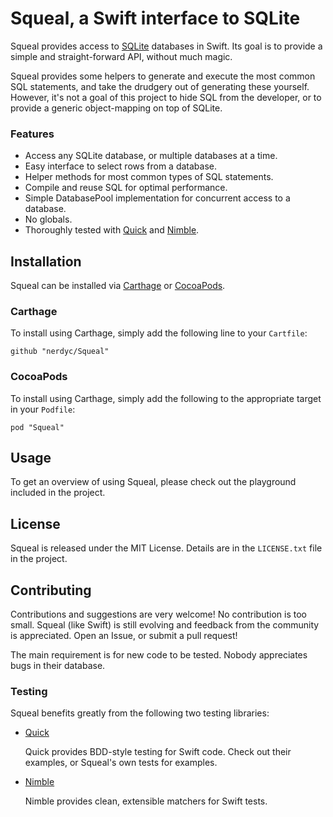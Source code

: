 # Squeal, a Swift interface to SQLite

Squeal provides access to [SQLite](http://www.sqlite.org/) databases in Swift. Its goal is to provide a
simple and straight-forward API, without much magic.
    
Squeal provides some helpers to generate and execute the most common SQL statements, and take the drudgery out of generating these yourself. However, it's not a goal of this project to hide SQL from the developer, or to provide a generic object-mapping on top of SQLite.

### Features

* Access any SQLite database, or multiple databases at a time.
* Easy interface to select rows from a database.
* Helper methods for most common types of SQL statements.
* Compile and reuse SQL for optimal performance.
* Simple DatabasePool implementation for concurrent access to a database.
* No globals.
* Thoroughly tested with [Quick](https://github.com/Quick/Quick) and [Nimble](https://github.com/Quick/Nimble).


## Installation

Squeal can be installed via [Carthage](https://github.com/Carthage/Carthage) or [CocoaPods](https://cocoapods.org).


### Carthage

To install using Carthage, simply add the following line to your `Cartfile`:

    github "nerdyc/Squeal"


### CocoaPods

To install using Carthage, simply add the following to the appropriate target in your `Podfile`:

    pod "Squeal"


## Usage

To get an overview of using Squeal, please check out the playground included in the project.

## License

Squeal is released under the MIT License. Details are in the `LICENSE.txt` file in the project.

## Contributing

Contributions and suggestions are very welcome! No contribution is too small. Squeal (like Swift) is still evolving and feedback from the community is appreciated. Open an Issue, or submit a pull request!

The main requirement is for new code to be tested. Nobody appreciates bugs in their database.

### Testing

Squeal benefits greatly from the following two testing libraries:

* [Quick](https://github.com/Quick/Quick)
  
  Quick provides BDD-style testing for Swift code. Check out their examples, or Squeal's own tests for examples.
  
* [Nimble](https://github.com/Quick/Nimble)
  
  Nimble provides clean, extensible matchers for Swift tests.

